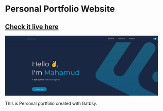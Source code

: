 # Personal Portfolio Website

## [Check it live here](https://mahamudportfolio.netlify.app/)

![Thumbnail](thumbnail.png)

This is Personal portfolio created with Gatbsy.
